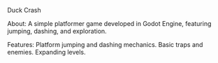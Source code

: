 Duck Crash

About:
A simple platformer game developed in Godot Engine, featuring jumping, dashing, and exploration.

Features:
Platform jumping and dashing mechanics.
Basic traps and enemies.
Expanding levels.
